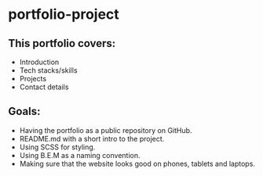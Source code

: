 # portfolio-project

## This portfolio covers:
- Introduction
- Tech stacks/skills
- Projects
- Contact details

## Goals:
- Having the portfolio as a public repository on GitHub.
- README.md with a short intro to the project.
- Using SCSS for styling.
- Using B.E.M as a naming convention.
- Making sure that the website looks good on phones, tablets and laptops.